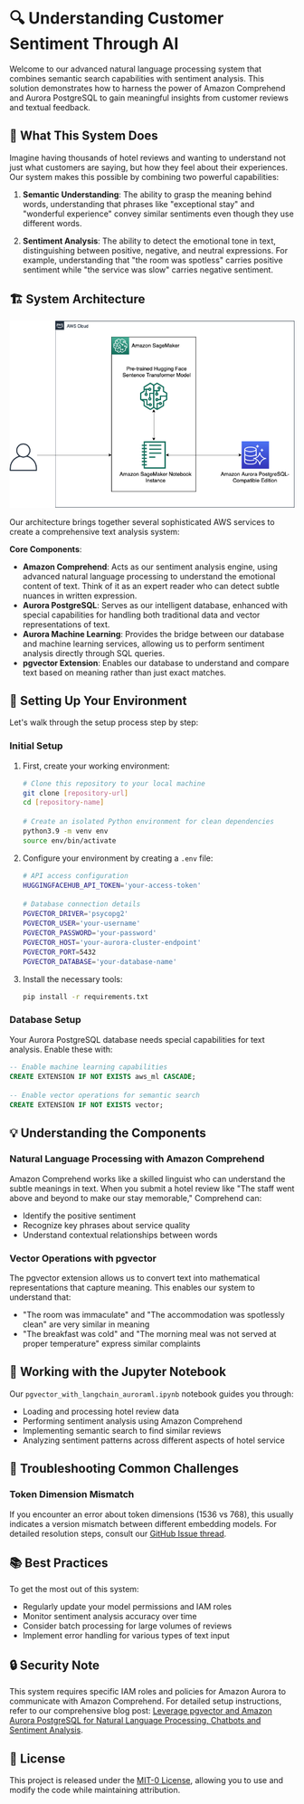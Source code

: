 # 🔍 Understanding Customer Sentiment Through AI

Welcome to our advanced natural language processing system that combines semantic search capabilities with sentiment analysis. This solution demonstrates how to harness the power of Amazon Comprehend and Aurora PostgreSQL to gain meaningful insights from customer reviews and textual feedback.

## 🎯 What This System Does

Imagine having thousands of hotel reviews and wanting to understand not just what customers are saying, but how they feel about their experiences. Our system makes this possible by combining two powerful capabilities:

1. **Semantic Understanding**: The ability to grasp the meaning behind words, understanding that phrases like "exceptional stay" and "wonderful experience" convey similar sentiments even though they use different words.

2. **Sentiment Analysis**: The ability to detect the emotional tone in text, distinguishing between positive, negative, and neutral expressions. For example, understanding that "the room was spotless" carries positive sentiment while "the service was slow" carries negative sentiment.

## 🏗️ System Architecture

![Architecture](static/APG-pgvector-sagemaker.png)

Our architecture brings together several sophisticated AWS services to create a comprehensive text analysis system:

**Core Components**:
- **Amazon Comprehend**: Acts as our sentiment analysis engine, using advanced natural language processing to understand the emotional content of text. Think of it as an expert reader who can detect subtle nuances in written expression.
- **Aurora PostgreSQL**: Serves as our intelligent database, enhanced with special capabilities for handling both traditional data and vector representations of text.
- **Aurora Machine Learning**: Provides the bridge between our database and machine learning services, allowing us to perform sentiment analysis directly through SQL queries.
- **pgvector Extension**: Enables our database to understand and compare text based on meaning rather than just exact matches.

## 🚀 Setting Up Your Environment

Let's walk through the setup process step by step:

### Initial Setup

1. First, create your working environment:
   ```bash
   # Clone this repository to your local machine
   git clone [repository-url]
   cd [repository-name]

   # Create an isolated Python environment for clean dependencies
   python3.9 -m venv env
   source env/bin/activate
   ```

2. Configure your environment by creating a `.env` file:
   ```bash
   # API access configuration
   HUGGINGFACEHUB_API_TOKEN='your-access-token'

   # Database connection details
   PGVECTOR_DRIVER='psycopg2'
   PGVECTOR_USER='your-username'
   PGVECTOR_PASSWORD='your-password'
   PGVECTOR_HOST='your-aurora-cluster-endpoint'
   PGVECTOR_PORT=5432
   PGVECTOR_DATABASE='your-database-name'
   ```

3. Install the necessary tools:
   ```bash
   pip install -r requirements.txt
   ```

### Database Setup

Your Aurora PostgreSQL database needs special capabilities for text analysis. Enable these with:

```sql
-- Enable machine learning capabilities
CREATE EXTENSION IF NOT EXISTS aws_ml CASCADE;

-- Enable vector operations for semantic search
CREATE EXTENSION IF NOT EXISTS vector;
```

## 💡 Understanding the Components

### Natural Language Processing with Amazon Comprehend

Amazon Comprehend works like a skilled linguist who can understand the subtle meanings in text. When you submit a hotel review like "The staff went above and beyond to make our stay memorable," Comprehend can:
- Identify the positive sentiment
- Recognize key phrases about service quality
- Understand contextual relationships between words

### Vector Operations with pgvector

The pgvector extension allows us to convert text into mathematical representations that capture meaning. This enables our system to understand that:
- "The room was immaculate" and "The accommodation was spotlessly clean" are very similar in meaning
- "The breakfast was cold" and "The morning meal was not served at proper temperature" express similar complaints

## 📝 Working with the Jupyter Notebook

Our `pgvector_with_langchain_auroraml.ipynb` notebook guides you through:
- Loading and processing hotel review data
- Performing sentiment analysis using Amazon Comprehend
- Implementing semantic search to find similar reviews
- Analyzing sentiment patterns across different aspects of hotel service

## 🔧 Troubleshooting Common Challenges

### Token Dimension Mismatch

If you encounter an error about token dimensions (1536 vs 768), this usually indicates a version mismatch between different embedding models. For detailed resolution steps, consult our [GitHub Issue thread](https://github.com/hwchase17/langchain/issues/2219).

## 📚 Best Practices

To get the most out of this system:
- Regularly update your model permissions and IAM roles
- Monitor sentiment analysis accuracy over time
- Consider batch processing for large volumes of reviews
- Implement error handling for various types of text input

## 🔒 Security Note

This system requires specific IAM roles and policies for Amazon Aurora to communicate with Amazon Comprehend. For detailed setup instructions, refer to our comprehensive blog post: [Leverage pgvector and Amazon Aurora PostgreSQL for Natural Language Processing, Chatbots and Sentiment Analysis](https://aws.amazon.com/blogs/database/leverage-pgvector-and-amazon-aurora-postgresql-for-natural-language-processing-chatbots-and-sentiment-analysis/).

## 📜 License

This project is released under the [MIT-0 License](https://spdx.org/licenses/MIT-0.html), allowing you to use and modify the code while maintaining attribution.
